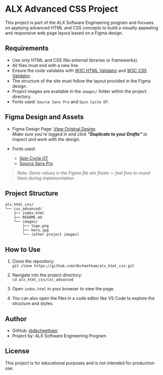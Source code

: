 # ALX Advanced CSS Project

This project is part of the ALX Software Engineering program and focuses on applying advanced HTML and CSS concepts to build a visually appealing and responsive web page layout based on a Figma design.

## Requirements

- Use only HTML and CSS (No external libraries or frameworks).
- All files must end with a new line.
- Ensure the code validates with [W3C HTML Validator](https://validator.w3.org/) and [W3C CSS Validator](https://jigsaw.w3.org/css-validator/).
- The structure of the site must follow the layout provided in the Figma design.
- Project images are available in the `images/` folder within the project directory.
- Fonts used: `Source Sans Pro` and `Spin Cycle OT`.

## Figma Design and Assets

- Figma Design Page: [View Original Design](https://www.figma.com/design/dyYL6Ku4WG7vsdpwvlcJZC/Homepage?node-id=0-1&p=f&t=rmfyyAZsKjEYcV6s-0)  
  _Make sure you're logged in and click **“Duplicate to your Drafts”** to inspect and work with the design._

- Fonts used:
  - [Spin Cycle OT](https://www.fontsquirrel.com/fonts/Spin-Cycle-OT)
  - [Source Sans Pro](https://www.fontsquirrel.com/fonts/source-sans-pro)

> _Note: Some values in the Figma file are floats — feel free to round them during implementation._

## Project Structure

```
alx_html_css/
└── css_advanced/
    ├── index.html
    ├── README.md
    └── images/
        ├── logo.png
        ├── hero.jpg
        └── (other project images)
```

## How to Use

1. Clone the repository:  
   `git clone https://github.com/dkcheetham/alx_html_css.git`

2. Navigate into the project directory:  
   `cd alx_html_css/css_advanced`

3. Open `index.html` in your browser to view the page.

4. You can also open the files in a code editor like VS Code to explore the structure and styles.

## Author

- GitHub: [@dkcheetham](https://github.com/dkcheetham)
- Project by: ALX Software Engineering Program

## License

This project is for educational purposes and is not intended for production use.